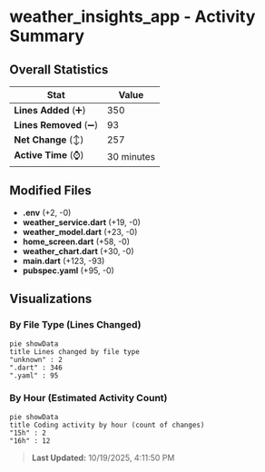 # weather_insights_app - Activity Summary 

## Overall Statistics

| Stat                   | Value                                                             |
| ---------------------- | ----------------------------------------------------------------- |
| **Lines Added** (➕)   | 350                                          |
| **Lines Removed** (➖) | 93                                        |
| **Net Change** (↕)    | 257                |
| **Active Time** (⌚)   | 30 minutes |


## Modified Files
- **.env** (+2, -0)
- **weather_service.dart** (+19, -0)
- **weather_model.dart** (+23, -0)
- **home_screen.dart** (+58, -0)
- **weather_chart.dart** (+30, -0)
- **main.dart** (+123, -93)
- **pubspec.yaml** (+95, -0)

## Visualizations

### By File Type (Lines Changed)

```mermaid
pie showData
title Lines changed by file type
"unknown" : 2
".dart" : 346
".yaml" : 95
```

### By Hour (Estimated Activity Count)

```mermaid
pie showData
title Coding activity by hour (count of changes)
"15h" : 2
"16h" : 12
```


> **Last Updated:** 10/19/2025, 4:11:50 PM